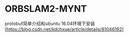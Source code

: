 # ORBSLAM2-MYNT

protobuf简单介绍和ubuntu 16.04环境下安装
[https://blog.csdn.net/kdchxue/article/details/81046192]
